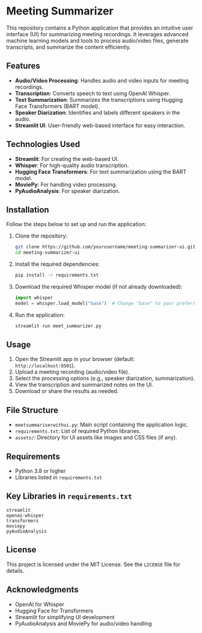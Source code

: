 # Meeting Summarizer 

This repository contains a Python application that provides an intuitive user interface (UI) for summarizing meeting recordings. It leverages advanced machine learning models and tools to process audio/video files, generate transcripts, and summarize the content efficiently.

## Features

- **Audio/Video Processing**: Handles audio and video inputs for meeting recordings.
- **Transcription**: Converts speech to text using OpenAI Whisper.
- **Text Summarization**: Summarizes the transcriptions using Hugging Face Transformers (BART model).
- **Speaker Diarization**: Identifies and labels different speakers in the audio.
- **Streamlit UI**: User-friendly web-based interface for easy interaction.

## Technologies Used

- **Streamlit**: For creating the web-based UI.
- **Whisper**: For high-quality audio transcription.
- **Hugging Face Transformers**: For text summarization using the BART model.
- **MoviePy**: For handling video processing.
- **PyAudioAnalysis**: For speaker diarization.

## Installation

Follow the steps below to set up and run the application:

1. Clone the repository:
   ```bash
   git clone https://github.com/yourusername/meeting-summarizer-ui.git
   cd meeting-summarizer-ui
   ```

2. Install the required dependencies:
   ```bash
   pip install -r requirements.txt
   ```

3. Download the required Whisper model (if not already downloaded):
   ```python
   import whisper
   model = whisper.load_model("base")  # Change "base" to your preferred model size
   ```

4. Run the application:
   ```bash
   streamlit run meet_summarizer.py
   ```

## Usage

1. Open the Streamlit app in your browser (default: `http://localhost:8501`).
2. Upload a meeting recording (audio/video file).
3. Select the processing options (e.g., speaker diarization, summarization).
4. View the transcription and summarized notes on the UI.
5. Download or share the results as needed.

## File Structure

- `meetsummariserwithui.py`: Main script containing the application logic.
- `requirements.txt`: List of required Python libraries.
- `assets/`: Directory for UI assets like images and CSS files (if any).

## Requirements

- Python 3.8 or higher
- Libraries listed in `requirements.txt`

## Key Libraries in `requirements.txt`

```text
streamlit
openai-whisper
transformers
moviepy
pyAudioAnalysis
```

## License

This project is licensed under the MIT License. See the `LICENSE` file for details.

## Acknowledgments

- OpenAI for Whisper
- Hugging Face for Transformers
- Streamlit for simplifying UI development
- PyAudioAnalysis and MoviePy for audio/video handling

